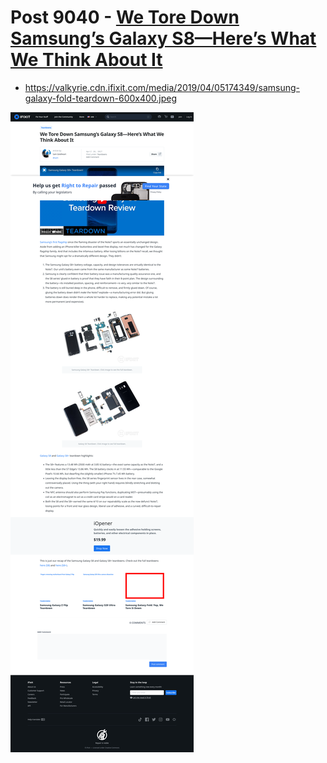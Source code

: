 # Post 9040 - [We Tore Down Samsung&#8217;s Galaxy S8—Here&#8217;s What We Think About It](https://www.ifixit.com/News/9040/samsung-galaxy-s8-teardown)

- https://valkyrie.cdn.ifixit.com/media/2019/04/05174349/samsung-galaxy-fold-teardown-600x400.jpeg

![screencap](screenshots/018a4eaf-1f62-439b-89a2-2adfbb8c8e51.png)
